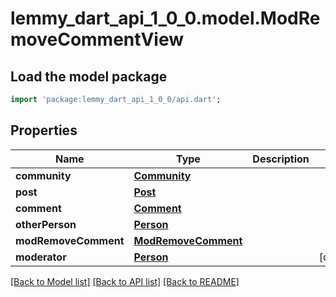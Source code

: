 # lemmy_dart_api_1_0_0.model.ModRemoveCommentView

## Load the model package
```dart
import 'package:lemmy_dart_api_1_0_0/api.dart';
```

## Properties
Name | Type | Description | Notes
------------ | ------------- | ------------- | -------------
**community** | [**Community**](Community.md) |  | 
**post** | [**Post**](Post.md) |  | 
**comment** | [**Comment**](Comment.md) |  | 
**otherPerson** | [**Person**](Person.md) |  | 
**modRemoveComment** | [**ModRemoveComment**](ModRemoveComment.md) |  | 
**moderator** | [**Person**](Person.md) |  | [optional] 

[[Back to Model list]](../README.md#documentation-for-models) [[Back to API list]](../README.md#documentation-for-api-endpoints) [[Back to README]](../README.md)


